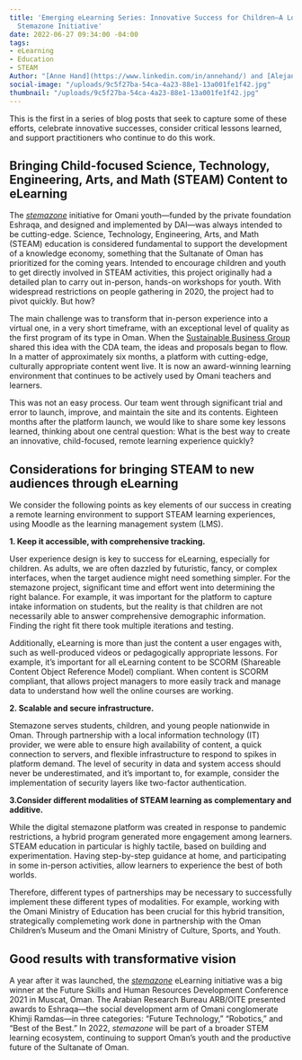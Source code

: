 ```yaml
---
title: 'Emerging eLearning Series: Innovative Success for Children—A Look Into Oman’s
  Stemazone Initiative'
date: 2022-06-27 09:34:00 -04:00
tags:
- eLearning
- Education
- STEAM
Author: "[Anne Hand](https://www.linkedin.com/in/annehand/) and [Alejandro Solis](https://www.linkedin.com/in/alejandrosolis/)"
social-image: "/uploads/9c5f27ba-54ca-4a23-88e1-13a001fe1f42.jpg"
thumbnail: "/uploads/9c5f27ba-54ca-4a23-88e1-13a001fe1f42.jpg"
---
```


This is the first in a series of blog posts that seek to capture some of these efforts, celebrate innovative successes, consider critical lessons learned, and support practitioners who continue to do this work.

<!--more--> 

## Bringing Child-focused Science, Technology, Engineering, Arts, and Math (STEAM) Content to eLearning

The [*stemazone*](https://stemazoneoman.om/ar/#section-1) initiative for Omani youth—funded by the private foundation Eshraqa, and designed and implemented by DAI—was always intended to be cutting-edge. Science, Technology, Engineering, Arts, and Math (STEAM) education is considered fundamental to support the development of a knowledge economy, something that the Sultanate of Oman has prioritized for the coming years. Intended to encourage children and youth to get directly involved in STEAM activities, this project originally had a detailed plan to carry out in-person, hands-on workshops for youth. With widespread restrictions on people gathering in 2020, the project had to pivot quickly. But how?

The main challenge was to transform that in-person experience into a virtual one, in a very short timeframe, with an exceptional level of quality as the first program of its type in Oman. When the [Sustainable Business Group](https://www.dai.com/our-work/solutions/sustainable-business) shared this idea with the CDA team, the ideas and proposals began to flow. In a matter of approximately six months, a platform with cutting-edge, culturally appropriate content went live. It is now an award-winning learning environment that continues to be actively used by Omani teachers and learners. 

This was not an easy process. Our team went through significant trial and error to launch, improve, and maintain the site and its contents. Eighteen months after the platform launch, we would like to share some key lessons learned, thinking about one central question: What is the best way to create an innovative, child-focused, remote learning experience quickly? 

## Considerations for bringing STEAM to new audiences through eLearning

We consider the following points as key elements of our success in creating a remote learning environment to support STEAM learning experiences, using Moodle as the learning management system (LMS). 

**1. Keep it accessible, with comprehensive tracking.** 

User experience design is key to success for eLearning, especially for children. As adults, we are often dazzled by futuristic, fancy, or complex interfaces, when the target audience might need something simpler. For the stemazone project, significant time and effort went into determining the right balance. For example, it was important for the platform to capture intake information on students, but the reality is that children are not necessarily able to answer comprehensive demographic information. Finding the right fit there took multiple iterations and testing.

Additionally, eLearning is more than just the content a user engages with, such as well-produced videos or pedagogically appropriate lessons. For example, it’s important for all eLearning content to be SCORM (Shareable Content Object Reference Model) compliant. When content is SCORM compliant, that allows project managers to more easily track and manage data to understand how well the online courses are working.

**2. Scalable and secure infrastructure.** 

Stemazone serves students, children, and young people nationwide in Oman. Through partnership with a local information technology (IT) provider, we were able to ensure high availability of content, a quick connection to servers, and flexible infrastructure to respond to spikes in platform demand. The level of security in data and system access should never be underestimated, and it’s important to, for example, consider the implementation of security layers like two-factor authentication.

**3.Consider different modalities of STEAM learning as complementary and additive.** 

While the digital stemazone platform was created in response to pandemic restrictions, a hybrid program generated more engagement among learners. STEAM education in particular is highly tactile, based on building and experimentation. Having step-by-step guidance at home, and participating in some in-person activities, allow learners to experience the best of both worlds. 

Therefore, different types of partnerships may be necessary to successfully implement these different types of modalities. For example, working with the Omani Ministry of Education has been crucial for this hybrid transition, strategically complemeting work done in partnership with the Oman Children’s Museum and the Omani Ministry of Culture, Sports, and Youth.

## Good results with transformative vision

A year after it was launched, the [*stemazone*](https://stemazoneoman.om/) eLearning initiative was a big winner at the Future Skills and Human Resources Development Conference 2021 in Muscat, Oman. The Arabian Research Bureau ARB/OITE presented awards to Eshraqa—the social development arm of Omani conglomerate Khimji Ramdas—in three categories: “Future Technology,” “Robotics,” and “Best of the Best.” In 2022, *stemazone* will be part of a broader STEM learning ecosystem, continuing to support Oman’s youth and the productive future of the Sultanate of Oman. 
 